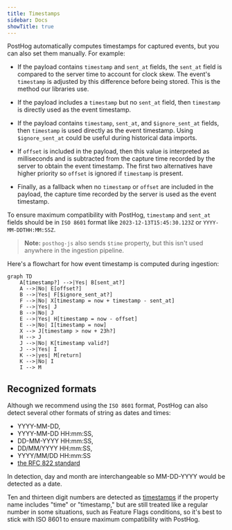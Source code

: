 ```yaml
---
title: Timestamps
sidebar: Docs
showTitle: true
---
```


PostHog automatically computes timestamps for captured events, but you can also set them manually. For example:

- If the payload contains `timestamp` and `sent_at` fields, the `sent_at` field is compared to the server time to account for clock skew. The event's `timestamp` is adjusted by this difference before being stored. This is the method our libraries use.

- If the payload includes a `timestamp` but no `sent_at` field, then `timestamp` is directly used as the event timestamp.

- If the payload contains `timestamp`, `sent_at`, and `$ignore_sent_at` fields, then `timestamp` is used directly as the event timestamp. Using `$ignore_sent_at` could be useful during historical data imports.

- If `offset` is included in the payload, then this value is interpreted as milliseconds and is subtracted from the capture time recorded by the server to obtain the event timestamp. The first two alternatives have higher priority so `offset` is ignored if `timestamp` is present.

- Finally, as a fallback when no `timestamp` or `offset` are included in the payload, the capture time recorded by the server is used as the event timestamp.

To ensure maximum compatibility with PostHog, `timestamp` and `sent_at` fields should be in `ISO 8601` format like `2023-12-13T15:45:30.123Z` or `YYYY-MM-DDTHH:MM:SSZ`.

> **Note:** `posthog-js` also sends `$time` property, but this isn't used anywhere in the ingestion pipeline.

Here's a flowchart for how event timestamp is computed during ingestion:

```mermaid
graph TD
    A[timestamp?] -->|Yes| B[sent_at?]
    A -->|No| E[offset?]
    B -->|Yes| F[$ignore_sent_at?]
    F -->|No| X[timestamp = now + timestamp - sent_at]
    F -->|Yes| J
    B -->|No| J
    E -->|Yes| H[timestamp = now - offset]
    E -->|No| I[timestamp = now]
    X --> J[timestamp > now + 23h?]
    H --> J
    J -->|No| K[timestamp valid?]
    J -->|Yes| I
    K -->|yes| M[return]
    K -->|No| I
    I --> M      
```

## Recognized formats

Although we recommend using the `ISO 8601` format, PostHog can also detect several other formats of string as dates and times:

- YYYY-MM-DD,
- YYYY-MM-DD HH:mm:SS,
- DD-MM-YYYY HH:mm:SS,
- DD/MM/YYYY HH:mm:SS,
- YYYY/MM/DD HH:mm:SS
- [the RFC 822 standard](https://datatracker.ietf.org/doc/html/rfc822)

In detection, day and month are interchangeable so MM-DD-YYYY would be detected as a date.

Ten and thirteen digit numbers are detected as [timestamps](https://en.wikipedia.org/wiki/Unix_time) if the property name includes "time" or "timestamp," but are still treated like a regular number in some situations, such as Feature Flags conditions, so it's best to stick with ISO 8601 to ensure maximum compatibility with PostHog.
